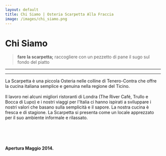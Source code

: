 ```yaml
---
layout: default
title: Chi Siamo | Osteria Scarpetta Alla Fraccia
image: /images/chi_siamo.png
---
```



Chi Siamo
=========

> **fare la scarpetta;** raccogliere con un pezzetto di pane il sugo sul fondo del piatto
------------------------------------------------------------------------------------

***


La Scarpetta è una piccola Osteria nelle colline di Tenero-Contra che offre la cucina italiana semplice e genuina nella regione del Ticino.
<br> </br>
Il lavoro nei alcuni migliori ristoranti di Londra (The River Café, Trullo e Bocca di Lupo) e i nostri viaggi per l'Italia ci hanno ispirati a sviluppare i nostri valori che basano sulla semplicità e il sapore. La nostra cucina è fresca e di stagione. La Scarpetta si presenta come un locale apprezzato per il suo ambiente informale e rilassato.

<br> </br>
<br> </br>
**Apertura Maggio 2014.**

